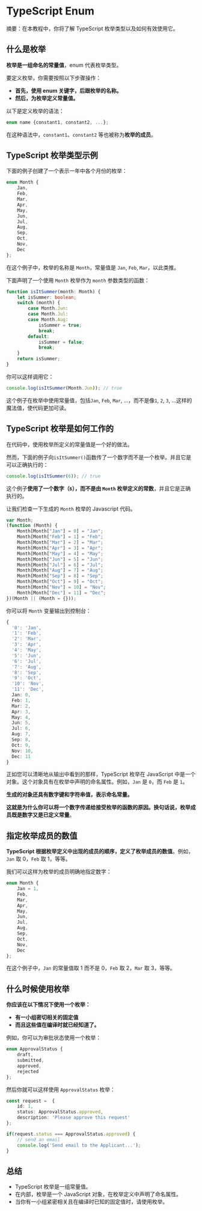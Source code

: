 # TypeScript Enum

摘要：在本教程中，你将了解 TypeScript 枚举类型以及如何有效使用它。

## 什么是枚举

**枚举是一组命名的常量值**，enum 代表枚举类型。

要定义枚举，你需要按照以下步骤操作：

- **首先，使用 enum 关键字，后跟枚举的名称。**
- **然后，为枚举定义常量值。**

以下是定义枚举的语法：

```ts
enum name {constant1, constant2, ...};
```

在这种语法中，`constant1`、`constant2` 等也被称为**枚举的成员**。

## TypeScript 枚举类型示例

下面的例子创建了一个表示一年中各个月份的枚举：

```ts
enum Month {
    Jan,
    Feb,
    Mar,
    Apr,
    May,
    Jun,
    Jul,
    Aug,
    Sep,
    Oct,
    Nov,
    Dec
};
```

在这个例子中，枚举的名称是 `Month`，常量值是 `Jan`, `Feb`, `Mar`，以此类推。

下面声明了一个使用 `Month` 枚举作为 `month` 参数类型的函数：

```ts
function isItSummer(month: Month) {
    let isSummer: boolean;
    switch (month) {
        case Month.Jun:
        case Month.Jul:
        case Month.Aug:
            isSummer = true;
            break;
        default:
            isSummer = false;
            break;
    }
    return isSummer;
}
```

你可以这样调用它：

```ts
console.log(isItSummer(Month.Jun)); // true
```

这个例子在枚举中使用常量值，包括`Jan`, `Feb`, `Mar`, ...，而不是像`1`, `2`, `3`, ...这样的魔法值，使代码更加可读。

## TypeScript 枚举是如何工作的

在代码中，使用枚举所定义的常量值是一个好的做法。

然而，下面的例子向`isItSummer()`函数传了一个数字而不是一个枚举。并且它是可以正确执行的：

```ts
console.log(isItSummer(6)); // true
```

这个例子**使用了一个数字（`6`），而不是由 `Month` 枚举定义的常数**，并且它是正确执行的。

让我们检查一下生成的 `Month` 枚举的 Javascript 代码。

```ts
var Month;
(function (Month) {
    Month[Month["Jan"] = 0] = "Jan";
    Month[Month["Feb"] = 1] = "Feb";
    Month[Month["Mar"] = 2] = "Mar";
    Month[Month["Apr"] = 3] = "Apr";
    Month[Month["May"] = 4] = "May";
    Month[Month["Jun"] = 5] = "Jun";
    Month[Month["Jul"] = 6] = "Jul";
    Month[Month["Aug"] = 7] = "Aug";
    Month[Month["Sep"] = 8] = "Sep";
    Month[Month["Oct"] = 9] = "Oct";
    Month[Month["Nov"] = 10] = "Nov";
    Month[Month["Dec"] = 11] = "Dec";
})(Month || (Month = {}));
```

你可以将 `Month` 变量输出到控制台：

```ts
{
  '0': 'Jan', 
  '1': 'Feb', 
  '2': 'Mar', 
  '3': 'Apr', 
  '4': 'May', 
  '5': 'Jun', 
  '6': 'Jul', 
  '7': 'Aug', 
  '8': 'Sep', 
  '9': 'Oct', 
  '10': 'Nov',
  '11': 'Dec',
  Jan: 0,     
  Feb: 1,     
  Mar: 2,     
  Apr: 3,     
  May: 4,
  Jun: 5,
  Jul: 6,
  Aug: 7,
  Sep: 8,
  Oct: 9,
  Nov: 10,
  Dec: 11
}
```

正如您可以清晰地从输出中看到的那样，TypeScript 枚举在 JavaScript 中是一个对象。这个对象具有在枚举中声明的命名属性。例如，`Jan` 是 `0`，而 `Feb` 是 `1`。

**生成的对象还具有数字键和字符串值，表示命名常量。**

**这就是为什么你可以将一个数字传递给接受枚举的函数的原因。换句话说，枚举成员既是数字又是已定义常量**。

## 指定枚举成员的数值

**TypeScript 根据枚举定义中出现的成员的顺序，定义了枚举成员的数值**。例如，`Jan` 取 0，`Feb` 取 1，等等。

我们可以这样为枚举的成员明确地指定数字：

```ts
enum Month {
    Jan = 1,
    Feb,
    Mar,
    Apr,
    May,
    Jun,
    Jul,
    Aug,
    Sep,
    Oct,
    Nov,
    Dec
};
```

在这个例子中，`Jan` 的常量值取 1 而不是 0，`Feb` 取 2，`Mar` 取 3，等等。

## 什么时候使用枚举

**你应该在以下情况下使用一个枚举：**

- **有一小组密切相关的固定值**
- **而且这些值在编译时就已经知道了。**


例如，你可以为审批状态使用一个枚举：

```ts
enum ApprovalStatus {
    draft,
    submitted,
    approved,
    rejected
};
```

然后你就可以这样使用 `ApprovalStatus` 枚举：

```ts
const request =  {
    id: 1,
    status: ApprovalStatus.approved,
    description: 'Please approve this request'
};

if(request.status === ApprovalStatus.approved) {
    // send an email
    console.log('Send email to the Applicant...');
}
```

## 总结

- TypeScript 枚举是一组常量值。
- 在内部，枚举是一个 JavaScript 对象，在枚举定义中声明了命名属性。
- 当你有一小组紧密相关且在编译时已知的固定值时，请使用枚举。

